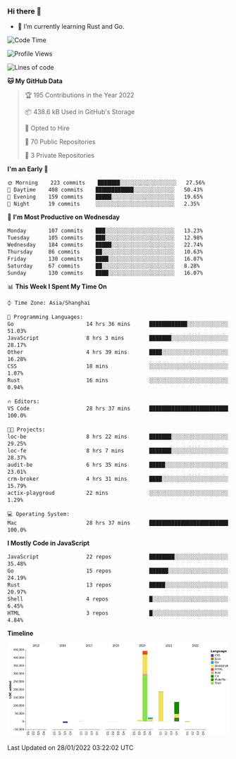 ### Hi there 👋

- 🌱 I’m currently learning Rust and Go.

<!--START_SECTION:waka-->
![Code Time](http://img.shields.io/badge/Code%20Time-170%20hrs%2047%20mins-blue)

![Profile Views](http://img.shields.io/badge/Profile%20Views-0-blue)

![Lines of code](https://img.shields.io/badge/From%20Hello%20World%20I%27ve%20Written-781%20Thousand%20lines%20of%20code-blue)

**🐱 My GitHub Data** 

> 🏆 195 Contributions in the Year 2022
 > 
> 📦 438.6 kB Used in GitHub's Storage 
 > 
> 💼 Opted to Hire
 > 
> 📜 70 Public Repositories 
 > 
> 🔑 3 Private Repositories  
 > 
**I'm an Early 🐤** 

```text
🌞 Morning    223 commits    ███████░░░░░░░░░░░░░░░░░░   27.56% 
🌆 Daytime    408 commits    ████████████░░░░░░░░░░░░░   50.43% 
🌃 Evening    159 commits    █████░░░░░░░░░░░░░░░░░░░░   19.65% 
🌙 Night      19 commits     ░░░░░░░░░░░░░░░░░░░░░░░░░   2.35%

```
📅 **I'm Most Productive on Wednesday** 

```text
Monday       107 commits    ███░░░░░░░░░░░░░░░░░░░░░░   13.23% 
Tuesday      105 commits    ███░░░░░░░░░░░░░░░░░░░░░░   12.98% 
Wednesday    184 commits    █████░░░░░░░░░░░░░░░░░░░░   22.74% 
Thursday     86 commits     ██░░░░░░░░░░░░░░░░░░░░░░░   10.63% 
Friday       130 commits    ████░░░░░░░░░░░░░░░░░░░░░   16.07% 
Saturday     67 commits     ██░░░░░░░░░░░░░░░░░░░░░░░   8.28% 
Sunday       130 commits    ████░░░░░░░░░░░░░░░░░░░░░   16.07%

```


📊 **This Week I Spent My Time On** 

```text
⌚︎ Time Zone: Asia/Shanghai

💬 Programming Languages: 
Go                       14 hrs 36 mins      ████████████░░░░░░░░░░░░░   51.03% 
JavaScript               8 hrs 3 mins        ███████░░░░░░░░░░░░░░░░░░   28.17% 
Other                    4 hrs 39 mins       ████░░░░░░░░░░░░░░░░░░░░░   16.28% 
CSS                      18 mins             ░░░░░░░░░░░░░░░░░░░░░░░░░   1.07% 
Rust                     16 mins             ░░░░░░░░░░░░░░░░░░░░░░░░░   0.94%

🔥 Editors: 
VS Code                  28 hrs 37 mins      █████████████████████████   100.0%

🐱‍💻 Projects: 
loc-be                   8 hrs 22 mins       ███████░░░░░░░░░░░░░░░░░░   29.25% 
loc-fe                   8 hrs 7 mins        ███████░░░░░░░░░░░░░░░░░░   28.37% 
audit-be                 6 hrs 35 mins       █████░░░░░░░░░░░░░░░░░░░░   23.01% 
crm-broker               4 hrs 31 mins       ████░░░░░░░░░░░░░░░░░░░░░   15.79% 
actix-playgroud          22 mins             ░░░░░░░░░░░░░░░░░░░░░░░░░   1.29%

💻 Operating System: 
Mac                      28 hrs 37 mins      █████████████████████████   100.0%

```

**I Mostly Code in JavaScript** 

```text
JavaScript               22 repos            ████████░░░░░░░░░░░░░░░░░   35.48% 
Go                       15 repos            ██████░░░░░░░░░░░░░░░░░░░   24.19% 
Rust                     13 repos            █████░░░░░░░░░░░░░░░░░░░░   20.97% 
Shell                    4 repos             █░░░░░░░░░░░░░░░░░░░░░░░░   6.45% 
HTML                     3 repos             █░░░░░░░░░░░░░░░░░░░░░░░░   4.84%

```


**Timeline**

![Chart not found](https://raw.githubusercontent.com/elton/elton/main/charts/bar_graph.png) 


 Last Updated on 28/01/2022 03:22:02 UTC
<!--END_SECTION:waka-->

<!--
**elton/elton** is a ✨ _special_ ✨ repository because its `README.md` (this file) appears on your GitHub profile.

Here are some ideas to get you started:

- 🔭 I’m currently working on ...
- 🌱 I’m currently learning ...
- 👯 I’m looking to collaborate on ...
- 🤔 I’m looking for help with ...
- 💬 Ask me about ...
- 📫 How to reach me: ...
- 😄 Pronouns: ...
- ⚡ Fun fact: ...
-->
